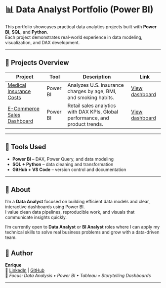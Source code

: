 # 📊 Data Analyst Portfolio (Power BI)

This portfolio showcases practical data analytics projects built with **Power BI**, **SQL**, and **Python**.  
Each project demonstrates real-world experience in data modeling, visualization, and DAX development.

---

## 🧠 Projects Overview

| Project | Tool | Description | Link |
|----------|------|-------------|------|
| [Medical Insurance Costs](medical-insurance-powerbi/README.md) | Power BI | Analyzes U.S. insurance charges by age, BMI, and smoking habits. | [View dashboard](https://app.powerbi.com/view?r=eyJrIjoiYTM2MGFkMzAtZWNiMS00ZmQyLThmZmYtZjBiNWE5NGQ0YjM3IiwidCI6IjE0MzVkNzQxLTFiYjAtNGE4Ny1hNGIwLWQ0NzIyODY5NDQyNiIsImMiOjl9) |
| [E-Commerce Sales Dashboard](ecommerce-powerbi/README.md) | Power BI | Retail sales analytics with DAX KPIs, Global performance, and product trends. | [View dashboard](https://public.tableau.com/app/profile/enrique.ardelean/viz/E-Commerce_Sales_Data/SalesDashboard?publish=yes) |

---

## 🧰 Tools Used

- **Power BI** – DAX, Power Query, and data modeling  
- **SQL + Python** – data cleaning and transformation  
- **GitHub + VS Code** – version control and documentation  

---

## 👤 About

I’m a **Data Analyst** focused on building efficient data models and clear, interactive dashboards using Power BI.  
I value clean data pipelines, reproducible work, and visuals that communicate insights quickly.  

I’m currently open to **Data Analyst** or **BI Analyst** roles where I can apply my technical skills to solve real business problems and grow with a data-driven team.

## 👤 Author
**Enrique**  
📧 [LinkedIn](https://www.linkedin.com/in/enrique-ardelean-816837394/) | 
[GitHub](https://github.com/Datapathic/Portfolio)  
🎯 *Focus: Data Analysis • Power BI • Tableau • Storytelling Dashboards*

---
